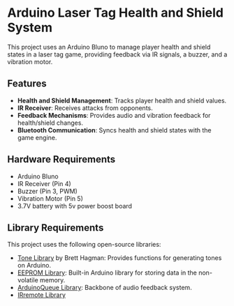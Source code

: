 
# Arduino Laser Tag Health and Shield System

This project uses an Arduino Bluno to manage player health and shield states in a laser tag game, providing feedback via IR signals, a buzzer, and a vibration motor.

## Features
- **Health and Shield Management**: Tracks player health and shield values.
- **IR Receiver**: Receives attacks from opponents.
- **Feedback Mechanisms**: Provides audio and vibration feedback for health/shield changes.
- **Bluetooth Communication**: Syncs health and shield states with the game engine.

## Hardware Requirements
- Arduino Bluno
- IR Receiver (Pin 4)
- Buzzer (Pin 3, PWM)
- Vibration Motor (Pin 5)
- 3.7V battery with 5v power boost board

## Library Requirements
This project uses the following open-source libraries:
- [Tone Library](https://github.com/bhagman/Tone) by Brett Hagman: Provides functions for generating tones on Arduino.
- [EEPROM Library](https://docs.arduino.cc/learn/built-in-libraries/eeprom/): Built-in Arduino library for storing data in the non-volatile memory.
- [ArduinoQueue Library](https://github.com/EinarArnason/ArduinoQueue): Backbone of audio feedback system.
- [IRremote Library](https://github.com/Arduino-IRremote/Arduino-IRremote)

